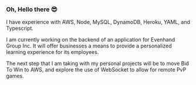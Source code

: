 ### Oh, Hello there 😎

I have experience with AWS, Node, MySQL, DynamoDB, Heroku, YAML, and Typescript.

I am currently working on the backend of an application for Evenhand Group Inc. It will offer businesses a means to provide a personalized learning experience for its employees.

The next step that I am taking with my personal projects will be to move Bid To Win to AWS, and explore the use of WebSocket to allow for remote PvP games.